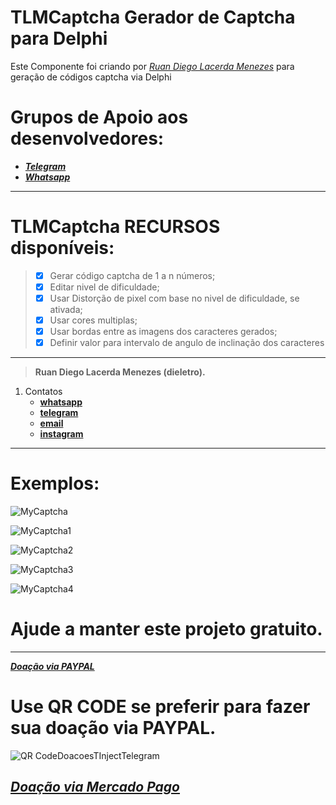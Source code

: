 # TLMCaptcha Gerador de Captcha para Delphi

Este Componente foi criando por [*Ruan Diego Lacerda Menezes*](https://github.com/dieletro/)
para geração de códigos captcha via Delphi

# Grupos de Apoio aos desenvolvedores:
 * **[*Telegram*](https://t.me/TinjectTelegram)**
 * **[*Whatsapp*](https://chat.whatsapp.com/KyepdH5XYw9KnuLlobGFAE)**
---

# TLMCaptcha RECURSOS disponíveis: 
> - [X] Gerar código captcha de 1 a n números;
> - [X] Editar nivel de dificuldade;
> - [X] Usar Distorção de pixel com base no nivel de dificuldade, se ativada;
> - [X] Usar cores multiplas;
> - [X] Usar bordas entre as imagens dos caracteres gerados;  
> - [X] Definir valor para intervalo de angulo de inclinação dos caracteres 

---
> **Ruan Diego Lacerda Menezes (dieletro).**
1. Contatos
    * **[whatsapp](https://web.whatsapp.com/send?phone=5521997196000&text=Olá#13gostaria#13de#13saber#13mais#13sobre#13o#13Projeto#13TinjectTelegram)** 
    * **[telegram](https://t.me/diegolacerdamenezes)**  
    * **[email](https://mail.google.com/mail/u/0/?view=cm&fs=1&tf=1&source=mailto&to=diegolacerdamenezes@gmail.com)**
    * **[instagram](https://www.instagram.com/lacerdamenezes/?hl=pt-br)**
---

# Exemplos:

![MyCaptcha](https://user-images.githubusercontent.com/11804577/83073128-49879a80-a046-11ea-99eb-697b7b92dca1.png)

![MyCaptcha1](https://user-images.githubusercontent.com/11804577/83073329-a5522380-a046-11ea-87b0-c09c3e7a4851.png)

![MyCaptcha2](https://user-images.githubusercontent.com/11804577/83073473-e1858400-a046-11ea-9537-2bd1e38820bf.png)

![MyCaptcha3](https://user-images.githubusercontent.com/11804577/83073724-47720b80-a047-11ea-9389-2679e194018e.png)

![MyCaptcha4](https://user-images.githubusercontent.com/11804577/83073952-b3547400-a047-11ea-8a2f-dfe185e28cce.png)

# Ajude a manter este projeto gratuito.
---
**[*Doação via PAYPAL*](https://www.paypal.com/cgi-bin/webscr?cmd=_donations&business=2JPLRUD9S2RBY&item_name=Projeto+TInjectTelegram+para+Delphi&currency_code=BRL&source=url)**

# Use QR CODE se preferir para fazer sua doação via PAYPAL.

![QR CodeDoacoesTInjectTelegram](https://user-images.githubusercontent.com/11804577/82735377-ae19c100-9cf7-11ea-9e63-86266ecaa55f.png)

**[*Doação via Mercado Pago*](https://www.mercadopago.com.br/checkout/v1/redirect?pref_id=96811362-c8e28ed6-7ee2-4a89-a043-a18d5c1ec317)**
---

